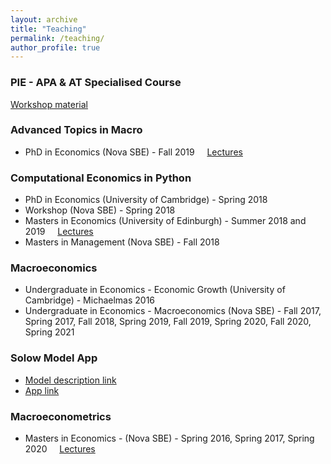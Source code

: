 ```yaml
---
layout: archive
title: "Teaching"
permalink: /teaching/
author_profile: true
---
```


### PIE - APA & AT Specialised Course 

[Workshop material](https://novasbe365-my.sharepoint.com/:f:/g/personal/pedro_brinca_novasbe_pt/EnIwwK4XX2tDq0Q0D9hgF8gBkNp_YzLHBKDOya0nEp37Kw?e=X4Jz4v)

### Advanced Topics in Macro
- PhD in Economics  (Nova SBE) - Fall 2019 &nbsp; &nbsp; [Lectures](https://github.com/jbduarte/Advanced_Macro)

### Computational Economics in Python
- PhD in Economics  (University of Cambridge) - Spring 2018​
- Workshop (Nova SBE) - Spring 2018
- Masters in Economics (University of Edinburgh) - Summer 2018 and 2019 &nbsp; &nbsp; [Lectures](https://github.com/jbduarte/SPGE_Numerical_Course)
- Masters in Management (Nova SBE) - Fall 2018

### Macroeconomics
- Undergraduate in Economics - Economic Growth (University of Cambridge)​ - Michaelmas 2016
- Undergraduate in Economics - Macroeconomics (Nova SBE) - Fall 2017, Spring 2017, Fall 2018, Spring 2019, Fall 2019,
  Spring 2020, Fall 2020, Spring 2021 

### Solow Model App
- [Model description link](https://jbduarte.com/blog/economic%20growth/python/dash/2021/02/16/Solow.html)
- [App link](https://solow-model-app.herokuapp.com/)

### Macroeconometrics
- Masters in Economics - (Nova SBE)​ - Spring 2016, Spring 2017​, Spring 2020 &nbsp; &nbsp; [Lectures](/files/Slides.zip)